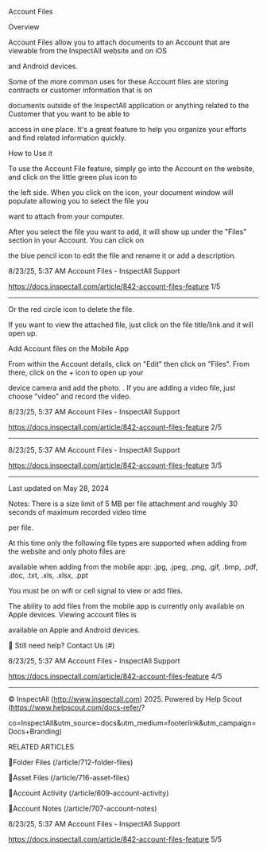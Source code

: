Account Files

Overview

Account Files allow you to attach documents to an Account that are viewable from the InspectAll website and on iOS

and Android devices.

Some of the more common uses for these Account files are storing contracts or customer information that is on

documents outside of the InspectAll application or anything related to the Customer that you want to be able to

access in one place.  It's a great feature to help you organize your efforts and find related information quickly.

How to Use it

To use the Account File feature, simply go into the Account on the website, and click on the little green plus icon to

the left side.  When you click on the icon, your document window will populate allowing you to select the file you

want to attach from your computer.

After you select the file you want to add, it will show up under the "Files" section in your Account.  You can click on

the blue pencil icon to edit the file and rename it or add a description.

8/23/25, 5:37 AM Account Files - InspectAll Support

https://docs.inspectall.com/article/842-account-files-feature 1/5


---

Or the red circle icon to delete the file.

If you want to view the attached file, just click on the file title/link and it will open up.

Add Account files on the Mobile App

From within the Account details, click on "Edit" then click on "Files". From there, click on the + icon to open up your

device camera and add the photo. . If you are adding a video file, just choose "video" and record the video.

8/23/25, 5:37 AM Account Files - InspectAll Support

https://docs.inspectall.com/article/842-account-files-feature 2/5


---

8/23/25, 5:37 AM Account Files - InspectAll Support

https://docs.inspectall.com/article/842-account-files-feature 3/5


---

Last updated on May 28, 2024

Notes:  There is a size limit of 5 MB per file attachment and roughly 30 seconds of maximum recorded video time

per file.

At this time only the following file types are supported when adding from the website and only photo files are

available when adding from the mobile app: .jpg, .jpeg, .png, .gif, .bmp, .pdf, .doc, .txt, .xls, .xlsx, .ppt

You must be on wifi or cell signal to view or add files.

The ability to add files from the mobile app is currently only available on Apple devices. Viewing account files is

available on Apple and Android devices.

 Still need help? Contact Us (#)

8/23/25, 5:37 AM Account Files - InspectAll Support

https://docs.inspectall.com/article/842-account-files-feature 4/5


---

© InspectAll (http://www.inspectall.com) 2025. Powered by Help Scout (https://www.helpscout.com/docs-refer/?

co=InspectAll&utm_source=docs&utm_medium=footerlink&utm_campaign=Docs+Branding)

RELATED ARTICLES

Folder Files (/article/712-folder-files)

Asset Files (/article/716-asset-files)

Account Activity (/article/609-account-activity)

Account Notes (/article/707-account-notes)

8/23/25, 5:37 AM Account Files - InspectAll Support

https://docs.inspectall.com/article/842-account-files-feature 5/5

